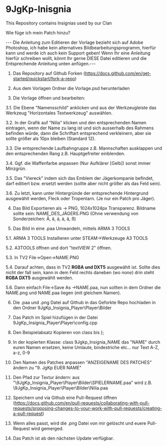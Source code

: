 # 9JgKp-Inisgnia
This Repository contains Insignias used by our Clan

Wie füge ich mein Patch hinzu?

--- Die Anleitung zum Editieren der Vorlage bezieht sich auf Adobe Photoshop, ich habe kein alternatives Bildbearbeitungsprogramm, hierfür kann und werde ich auch kein Support geben! Wenn Ihr eine Anleitung hierfür schreiben wollt, könnt Ihr gerne DIESE Datei editieren und die Entsprechende Anleitung unten anfügen.---

1. Das Repository auf Github Forken (https://docs.github.com/en/get-started/quickstart/fork-a-repo)

2. Aus dem Vorlagen Ordner die Vorlage.psd herunterladen

3. Die Vorlage öffnen und bearbeiten:

3.1. Die Ebene "Namensschild" anklicken und aus der Werkzeugleiste das Werkzeug "Horizontales Textwerkzeug" auswählen.

3.2. In der Grafik auf "Nilia" klicken und den entsprechenden Namen eintragen, wenn der Name zu lang ist und sich ausserhalb des Rahmens befinden würde, dann die Schriftart entsprechend verkleinern, aber sie sollte größer als 10px bleiben (Standard 12).

3.3. Die entsprechende Laufbahngruppe z.B. Mannschaften ausklappen und den entsprechenden Rang z.B. Hauptgefreiter einblenden.

3.4. Ggf. die Waffenfarbe anpassen (Nur Aufklärer [Gelb]) sonst immer Minzgrün.

3.5. Das "Viereck" indem sich das Emblem der Jägerkompanie befindet, darf editiert bzw. ersetzt werden (sollte aber nicht größer als das Feld sein).

3.6. Zu letzt, kann unter Hintergründe der entsprechende Hintergrund ausgewählt werden, Fleck oder Tropentarn. (Je nur ein Patch pro Jäger).

4. Das Bild Exportieren als -> PNG, 1024x1024px Transparenz. Bildname sollte sein: NAME_DES_JÄGERS.PNG (Ohne verwendung von Sonderzeichen: Ä, ä, á, à, â, ß)

5. Das Bild in eine .paa Umwandeln, mittels ARMA 3 TOOLS

5.1. ARMA 3 TOOLS Installieren unter STEAM->Werkzeuge A3 TOOLS

5.2. A3TOOLS öffnen und dort "textVIEW 2" öffnen.

5.3. In TV2 File->Open->NAME.PNG

5.4. Darauf achten, dass in TV2 <b>RGBA und DXT5</b> ausgewählt ist. Sollte dies nicht der fall sein, kann in dem Feld rechts daneben (wo <i>none</i>) drin steht <b>RGBA DXT5</b> ausgewählt werden.

5.6. Dann einfach File->Save As ->NAME.paa, nun sollten in dem Ordner die NAME.png und NAME.paa liegen (mit gleichem Namen).

6. Die .paa und .png Datei auf Github in das Geforkte Repo hochladen in den Ordner 9JgKp_Insignia_Player\Player\Bilder

7. Das Patch im Spiel hizufügen in der Datei 9JgKp_Insignia_Player\Player\config.cpp

8. Den Beispielabsatz Kopieren von class bis };

9. In der kopierten Klasse: class 9Jgkp_Insignia_NAME das "NAME" durch euren Namen ersetzen, keine Umlaute, bindestriche etc... nur Text A-Z, a-z, 0-9

10. Den Namen des Patches anpassen "ANZEIGENAME DES PATCHES" ändern zu "9. JgKp EUER NAME"

11. Den Pfad zur Textur ändern: aus "\9JgKp_Insignia_Player\Player\Bilder\SPIELERNAME.paa" wird z.B. \9JgKp_Insignia_Player\Player\Bilder\Nilia.paa

12. Speichern und via Github eine Pull-Request öffnen (https://docs.github.com/en/pull-requests/collaborating-with-pull-requests/proposing-changes-to-your-work-with-pull-requests/creating-a-pull-request)

13. Wenn alles passt, wird die .png Datei von mir gelöscht und euere Pull-Request wird gemerged.

14. Das Patch ist ab den nächsten Update verfügbar.
